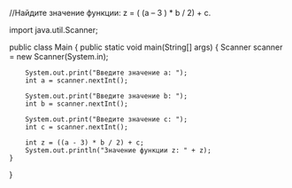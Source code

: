//Найдите значение функции: z = ( (a – 3 ) * b / 2) + c.


import java.util.Scanner;

public class Main {
    public static void main(String[] args) {
        Scanner scanner = new Scanner(System.in);

        System.out.print("Введите значение a: ");
        int a = scanner.nextInt();

        System.out.print("Введите значение b: ");
        int b = scanner.nextInt();

        System.out.print("Введите значение c: ");
        int c = scanner.nextInt();

        int z = ((a - 3) * b / 2) + c;
        System.out.println("Значение функции z: " + z);
    }
}
